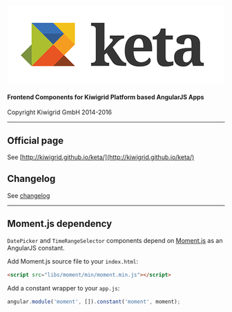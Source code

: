 ![keta](keta.png "keta")

#### Frontend Components for Kiwigrid Platform based AngularJS Apps

Copyright Kiwigrid GmbH 2014-2016

---

## Official page

See [http://kiwigrid.github.io/keta/](http://kiwigrid.github.io/keta/)

## Changelog

See [changelog](CHANGELOG.md)

---

## Moment.js dependency

`DatePicker` and `TimeRangeSelector` components depend on [Moment.js](http://momentjs.com/) as an AngularJS constant.

Add Moment.js source file to your `index.html`:

```html
<script src="libs/moment/min/moment.min.js"></script>
```

Add a constant wrapper to your `app.js`:

```javascript
angular.module('moment', []).constant('moment', moment);
```
